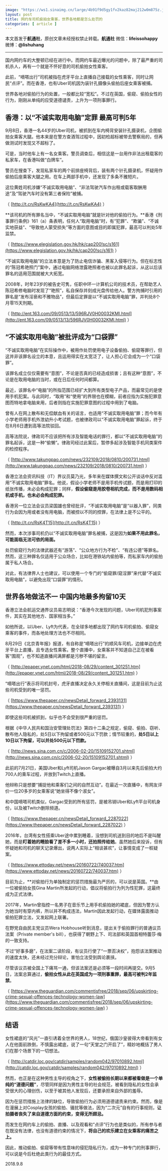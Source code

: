 ```yaml
---
image: "https://ws1.sinaimg.cn/large/4b91f9d5gy1fv2kaz82maj212w0m875z.jpg"
layout: post
title: 网约车司机偷拍女乘客，世界各地都是怎么处罚的
categories: [ article ]
---
```

本文首发于**航通社**，原创文章未经授权禁止转载。**航通社** 微信：**lifeissohappy** 微博：**@lishuhang**

---

国内网约车的大整顿已经在进行中。而网约车最近曝光的问题中，除了最严重的司机杀人，再有一个就是不怀好意的司机偷拍女性乘客。

此前，“嘀嗒出行”司机被指在虎牙平台上直播自己接载的女性乘客，同时让网民“点评”。而在香港，也有Uber司机因为装针孔摄像头偷拍后座女乘客被捕。

世界各地对偷拍行为的处置，一般都比较“宽松”。不过在英国，偷窥、偷拍女性的行为，刚刚从单纯的应受道德谴责，上升为一项刑事罪行。

## 香港：以“不诚实取用电脑”定罪 最高可判5年

9月8日，香港一名44岁的Uber司机，被抓到在车内椅背安装针孔摄录机，企图偷拍女乘客大腿。他本来是在警方查酒驾过程中，因初检超标被带去警察局的，但再做测试时发现又不超标了。

可是，当时他车上有一名女乘客。警员调查后，相信这是一台用作非法出租载客的私家车，在香港叫做“白牌车”。

警员在搜查下，发现私家车的两个前排座椅背后，装有两个针孔摄录机，怀疑用作偷拍后座乘客大腿之用。在车上两部手机中，还发现了多条不雅短片。

这位黄姓司机涉嫌“不诚实取用电脑”、“非法驾驶汽车作出租或载客取酬用途”及“驾驶汽车时没有第三者保险”被捕。

（ [http://t.cn/RsKwKA4](http://t.cn/RsKwKA4) ）

**该司机的所有罪名当中，“不诚实取用电脑”就是针对他的偷拍行为。**香港《刑事罪行条例》161（a）条表明，任何人“取用电脑”时，有“犯罪”、“欺骗”、“不诚实地获益”、“导致他人蒙受损失”等方面的意图或目的即属犯罪，最高可以判处5年监禁。

（ [https://www.elegislation.gov.hk/hk/cap200!sc/s161](https://www.elegislation.gov.hk/hk/cap200!sc/s161) ）

“不诚实取用电脑”的立法本意是为了防止电信诈骗、黑客入侵等行为。但在标志性的“陈冠希艳照门”案中，通过电脑网络泄露艳照者也被以此罪名起诉，从这以后该罪名的适用范围就被大大拓宽。

2008年，时年23岁的被告史可隽，任职中环一计算机公司的技术员，在帮助艺人陈冠希修电脑时发现了“艳照”，私自保存并刻成光盘传给他人。警方拘捕时引用的罪名是“发布淫亵和不雅物品”，但最后定罪是以“不诚实取用电脑”罪，并判处8个月零15天刑期。

（ [http://ent.163.com/09/0513/13/596RJV0H00032KMI.html](http://ent.163.com/09/0513/13/596RJV0H00032KMI.html) ）

## “不诚实取用电脑”被批评成为“口袋罪”

“不诚实取用电脑”在实际操作中，被用作处罚使用电子设备偷拍、偷窥等罪行，但这并非该罪名设立的本意，且运用得实在太宽泛了，让人担心它会成为一个“口袋罪”。

该罪名成立仅仅需要有“意图”，不论是否真的已经造成损害；且有这种“意图”，不论是在取用电脑的当时，或在日后任何时间都算。

最近，该罪名中“电脑”的所指范围已经扩大到所有类型电子产品，而最常见的是使用手机犯案。与此同时，“取用”和“使用”的界限也在模糊，前者应指为实施犯罪意图而特地拿电脑来用，后者则指在实施犯罪意图的过程中用到了电脑。

曾有人在网上散布和无偿献血有关的谣言，也适用“不诚实取用电脑”罪；而今年有小学老师用手机外泄幼升小考试题，也被律政司以“不诚实取用电脑”罪起诉，终于在8月6日遭到高等法院驳回。

高等法院说，律政司不应该把所有涉及智能电话的罪行，都以“不诚实取用电脑”的罪名起诉，这是一种“偷懒”。律政司经过此案后，暂停多起涉及智能手机同类案件的检控程序。

（ [http://www.takungpao.com/news/232109/2018/0810/200731.html](http://www.takungpao.com/news/232109/2018/0810/200731.html) ）

香港立法会资讯科技（IT）界议员莫乃光，多年来在媒体撰文和公开谈话中反对滥用“不诚实取用电脑”罪名。他说，假设小学老师不是用手机传试题，而是用打印的纸张传播，未必会构成犯罪；同样，**假设偷窥是用胶卷相机完成，而不是用数码相机或手机，也未必会构成犯罪。**

香港另一位立法会议员梁国雄也曾经批评，“不诚实取用电脑”是“以器入罪”，同类行为会因为用或者没有用电脑，而被控以不同的控罪，在法律上是不公平的。

（ [http://t.cn/RsK4T15](http://t.cn/RsK4T15) ）

然而，本次涉事司机仍以“不诚实取用电脑”罪名被捕，这是因为**如果不用此罪名，可能面临无法可依的局面。**

处罚偷窥行为的法律武器还有“游荡”、“公众地方行为不检”、“有违公德”等罪名。然而，这三种罪名仅适用于公众场合，比如在港铁站内偷拍等，而私家车内的偷拍属于私人场合。

对此，有法律界人士也建议，可以使用一个专门的“偷窥罪/窥淫罪”来代替“不诚实取用电脑”，以避免出现“口袋罪”的情形。

## 世界各地做法不一 中国内地最多拘留10天

香港立法会航运交通界议员易志明说：“香港今次发现的问题，Uber司机犯刑事案件，其实在其他地方、国家相当多。”

如他所说，以Uber、Lyft为代表，在全球多地都出现了网约车司机偷拍、偷窥女乘客的事件，而各地处理方法也不尽相同。

8月29日《北京青年报》报道，有自称是“嘀嗒出行”的顺风车司机，边接单边在虎牙平台上直播，且专选女性乘客。整个直播中，女乘客并不知道自己正在被看客“围观”，也不知道直播间满屏都是污秽不堪的留言。

（ [http://epaper.ynet.com/html/2018-08/29/content_301251.htm](http://epaper.ynet.com/html/2018-08/29/content_301251.htm) ）

“嘀嗒出行”表示将司机封号，虎牙直播决定永久关停相关直播间，这是目前为止这些司机受到的唯一惩罚。

（ [https://www.thepaper.cn/newsDetail_forward_2393131](https://www.thepaper.cn/newsDetail_forward_2393131) ）

即使这些司机被抓到，似乎也不会受到很严重的惩罚。

根据《中华人民共和国治安管理处罚法》第四十二条之规定，偷窥、偷拍、窃听、散布他人隐私的，处5日以下拘留或者500元以下罚款；情节较重的，**处5日以上10日以下拘留，可以并处500元以下罚款。**

（ [http://news.sina.com.cn/c/2006-02-20/15109152701.shtml](http://news.sina.com.cn/c/2006-02-20/15109152701.shtml) ）

此前的7月21日，美国Uber和Lyft司机Jason Gargac被曝自3月以来先后偷拍大约700人的乘车过程，并放到Twitch上直播。

他辩称只是想要“捕捉他和乘客们之间的自然互动”。在最近一次直播中，有网友评价一位20多岁的女乘客说“她坐得不像个淑女”。

和中国嘀嗒司机类似，Gargac受到的所有惩罚，是被吊销Uber和Lyft平台司机身份，以及被Twitch删除频道。

（ [https://www.thepaper.cn/newsDetail_forward_2287022](https://www.thepaper.cn/newsDetail_forward_2287022) ）

2016年，台湾有女性搭乘Uber途中累到睡着，没想到司机送到目的地后不是叫醒她，而是**盯着她的睡脸看了差不多一小时，还拍照传给她**。虽然她后来投诉，但有怀疑她和司机的聊天记录爆出，说两人实际上“相谈甚欢”，让事情变成了一桩疑案。

（ [https://www.ettoday.net/news/20160722/740037.htm](https://www.ettoday.net/news/20160722/740037.htm) ）

目前为止，**对偷拍行为单独制定的惩罚措施最为严厉的，可以说是英国。**由一位被偷拍女孩Gina Martin所发起的行动，倡议将偷拍行为列为性犯罪，这最终成为正式法律。

2017年，Martin曾指控一名男子在音乐节上用手机偷拍她的裙底，但因为警方认为她当时有穿内裤，所以并不构成违法，Martin因此发起行动，在媒体露面推动偷拍犯罪立法，又发起网上联署。

在野党自由民主党议员Wera Hobhouse听到消息，提出关于偷拍罪行的普通议员法案（Private member's bill），也获得了朝野上下、司法部和英国首相特蕾莎·梅的一致支持。

不过“好事多磨”，在法案二读阶段，有议员行使了“一票否决权”，抱怨该法案推动的速度太快，还未经过充分辩论，害怕立法受到舆论裹挟。

尽管该议员被全国上下痛骂一通，但该法案还是必须等一段时间再提交。9月5日，法案总算通过，**偷拍女性从此在英国成为一项刑事重罪，最高可被判2年监禁**。

（ [https://www.theguardian.com/commentisfree/2018/sep/06/upskirting-crime-sexual-offences-technology-women-law](https://www.theguardian.com/commentisfree/2018/sep/06/upskirting-crime-sexual-offences-technology-women-law) ）

## 结语

女性裙底的“风光”一直引诱着全世界的男人，18世纪，俄国沙皇彼得大帝看到有女人在他面前跌倒，不慎露出裙底，说了一句“天堂之门开启了”，精妙地概括了男人们在那个场景下的一切想法。

（ [http://catdir.loc.gov/catdir/samples/random042/97010892.html](http://catdir.loc.gov/catdir/samples/random042/97010892.html) ）

然而，也正是在这种男性主导的视角之下，**女性被偷拍长期以来都被看做是一个单纯的“道德问题”**，尽管同样是因为男性主导的社会规范，被看到隐私的女性会承受很大的心理创伤，以至于被其他人发现后，还要承担来自外部的羞辱。

因为在惩罚措施上法律的缺位，导致偷拍行为必须用道德谴责来约束。然而，像是在漫展上对Cosplay女孩的偷拍、骚扰等做法，因为“二次元”自有的行事规则，**让拍摄者丧失了来自道德方面的约束，变得无所顾忌。**

而发生在网约车上的偷拍、直播、以及观看和“点评”行为也是类似的，所有参与者在既没有法律，也没有道德约束的情况下，**将自己的欢乐建立在女乘客的痛苦之上。**

因此，推动偷拍、偷窥等带有性意味的侵犯隐私行为，成为一种专门的刑事罪行，可以说是今后杜绝此类行为的最佳方式。



2018.9.8
